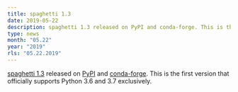 ```yaml
---
title: spaghetti 1.3
date: 2019-05-22
description: spaghetti 1.3 released on PyPI and conda-forge. This is the first version that officially supports Python 3.6 and 3.7 exclusively.
type: news
month: "05.22"
year: "2019"
rls: "05.22.2019"
---
```


<a href="https://pysal-spaghetti.readthedocs.io/en/latest/">spaghetti 1.3</a> released on <a href="https://pypi.org/project/spaghetti/1.3/">PyPI</a> and <a href="https://anaconda.org/conda-forge/spaghetti">conda-forge</a>. This is the first version that officially supports Python 3.6 and 3.7 exclusively.